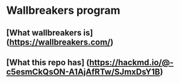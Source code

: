 # Wallbreakers program

## [What wallbreakers is] (https://wallbreakers.com/)

## [What this repo has] (https://hackmd.io/@-c5esmCkQsON-A1AjAfRTw/SJmxDsY1B) 
